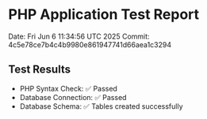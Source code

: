 # PHP Application Test Report
Date: Fri Jun  6 11:34:56 UTC 2025
Commit: 4c5e78ce7b4c4b9980e861947741d66aea1c3294

## Test Results
- PHP Syntax Check: ✅ Passed
- Database Connection: ✅ Passed
- Database Schema: ✅ Tables created successfully
